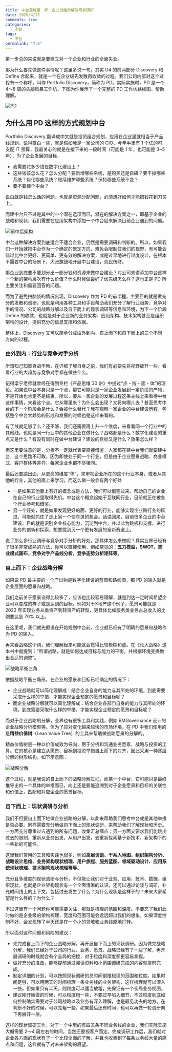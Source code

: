 ```yaml
---
title: 中台落地第一步：企业战略分解及现状调研
date: 2020/4/15
comments: true
categories:
  - 中台
tags:
  - 中台
permalink: "7.6"
---
```

第一步总的来说就是要建立对一个企业和行业的全面失业。

那为什么要先做这件事情呢？这里多说一句，其实 D4 的前两部分 Discovery 和 Define 合起来，就是一个在企业级先发散再收敛的过程。我们公司内部对这个过程有一个称呼，叫作 Portfolio Discovery，简称为 PD。实际实施时，PD 是一个 4～8 周的头脑风暴工作坊，下图为你展示了一个完整的 PD 工作坊路线图，帮助理解。

![PD](https://pic.downk.cc/item/5ebd7a1ec2a9a83be5c5aa7a.jpg)

## 为什么用 PD 这样的方式规划中台

Portfolio Discovery 翻译成中文就是投资组合规划，应用在企业里就相当于产品线规划。说得直白一些，就是假如我是一家公司的 CIO，今年手里有 1 个亿的可支配 IT 预算，我最关心的就是在接下来的一段时间（可能是 1 年，也可能是 3~5 年），为了企业发展的目标，

* 我需要花多少钱在数字化建设上？
* 这些钱该怎么花？怎么分配？要新增哪些系统，是购买还是自研？要干掉哪些系统？优化哪些系统？继续维护哪些系统？保持哪些系统不变？
* 要不要建个中台？

说白就是钱怎么话的问题，也就是资源分配问题，必须想好如何才能把钱花到刀刃上。

而建中台只不过是其中的一个潜在选项而已，潜在的解决方案之一，即基于企业的战略和现状，我们需要在应用架构中添加一个中台层来解决目前企业遇到的问题。

![前中后架构](https://pic.downk.cc/item/5ebd7acfc2a9a83be5c6bc35.jpg)

中台这种解决方案到底适合不适合企业，仍然是需要调研和判断的。所以，如果我们一开始就把中台作为一个确定的既定方向，难免会限制住我们的视野，有可能会错过比中台更好、更简单、更有效的解决方案，或是过早地进行过度设计，在根本不需要中台的场景下，大张旗鼓地开展中台建设，劳民伤财。

那企业到底要不要划分出一部分钱和资源来做中台建设？对公司来讲添加中台这样一个新的架构层次有什么价值？什么时候做最好？优先级怎么样？这也正是 PD 所主要关注和需要回答的问题。

而为了避免拍脑袋的情况出现，Discovery 作为 PD 的前半程，主要目的就是做充分的发散和调研，也就是利用各种工具和手段帮助我们充分了解行业趋势、竞争对手的情况、公司的战略分解以及自下而上的现状调研等信息和环境，为下一个阶段 Define 的收敛，也就是对于企业新的业务架构、应用架构、技术架构甚至是组织架构的设计，提供充分的信息支撑和依据。

整体上，Discovery 又可以简单分成由外到内、自上而下和自下而上的三个不同方向的过程。

### 由外到内：行业与竞争对手分析

所谓知己知彼百战不殆，在详细了解自身之前，我们有必要先将视野放开一些，看看行业的大趋势与竞争对手都在做些什么。

记得梁宁老师就曾经在得到专栏《产品思维 30 讲》中提过“点 - 线 - 面 - 体”的理论。如果说中台本身只是一个点，那它可能只是一家企业发展到一定阶段的产物，不是开始也肯定不是结束。所以，要从一家企业的发展过程这条主线上来看待中台这件事情，来看这个点。它从哪里来？为什么会出现？又将向哪儿去？甚至思考中台的下一个阶段会是什么？会被什么替代？我在观察一家企业的中台建设历程，包括整个中台大趋势的形成和发展的时候也是这样来看的。

有了线就足够了么？还不够，我们还需要再上升一个维度，来看看同一个行业中的其他线，也就是同一行业中的其他企业在做什么？战略都是什么？数字化建设的重点又是什么？有没有同时在做中台建设？建设的目标又是什么？效果怎么样？

但这里要注意的是，分析不一定就代表要直接借鉴，人家都在建中台我们就要建中台，这个思路不可取，因为即使处于同一个行业，但是由于企业愿景战略、商业模式、客户群体等差异，每家企业也都不尽相同。

最后还要跳出面，从更高的维度“体”，来审视企业所在的这个行业本身，或者从其他的行业，其他的面上来学习。而这么做一般会有两个好处

* 一是如果其他面上有好的概念或是方法，我们可以借鉴过来，帮助自己的企业在自己的行业里取得先机。中台这个概念起始于互联网行业，目前就正在被各个行业参考和借鉴。
* 另一个好处，就是如果发现更好的面、更好的行业，能够实现企业跨行业的跃进，可能就抓住了走上另一个快车道的机会。话说回来，目前很多企业的中台建设，目的就是识别企业核心能力，沉淀到中台，并以此为跳板和支撑，进行业务的创新和探索，想要跳到另一个更有发展的全新赛道上。

说了那么多行业调研与竞争对手分析的好处，那具体怎么来做呢？其实业界已经有了很多非常成熟的方法，你可以直接使用，例如常见的：**五力模型，SWOT，商业模式画布，竞争对手产品线分析，竞争态势分析矩阵等**。

### 自上而下：企业战略分解

如果说 PD 最主要的一个产出物是数字化建设的蓝图和路线图，那 PD 的输入就是企业层面的愿景和战略。

我们之前关于愿景谈得比较多了，应该也比较容易理解，就是到达一定时间希望企业可以变成的样子或是达到的目标，例如对于X地产这个例子，愿景可能就是 2022 年实现业务从重资产到轻资产的转型，更具体比如服务类业务占总收入的比例要达到 70% 以上。

在这里呢，我们就先假设在开始规划中台前，企业就已经有了明确的愿景和战略作为 PD 的输入。

再来看战略这个词，我们理解起来可能就会觉得比较模糊和虚。在《论大战略》这本书中就提到：“所谓战略，就是如何达成目标与能力的平衡，并根据环境变换做出合适的调整”。

![战略平衡三角](https://pic.downk.cc/item/5ebd7c26c2a9a83be5c8a5a8.jpg)

依据战略平衡三角形，在企业的愿景和目标已经确定的情况下：

* 企业战略就可以简化理解成：结合企业自身的能力与其所处的环境，到底需要采取什么样的举措，才能实现企业预定的愿景和目标呢？
* 而企业战略分解就可以简化理解成：结合企业各部门自身的能力与其所处的环境，到底需要采取什么样的举措，才能实现企业预定的愿景和目标呢？

而对于企业战略的分解，业界也有很多工具和实践，例如 BMGovernance 设计的企业战略分析模型等。但为了应对变化越来越快的市场环境，在 PD 中我们使用的是**精益价值树**（Lean Value Tree）的工具来帮助做战略愿景的分解的。

精益价值树是一种以价值成效为导向，用于分析和沟通业务愿景、战略与投资的工具。它的核心是建立从愿景、目标到投资举措自上而下的对齐，因此采用一种逐层分解的树形结构，如下示意图：

![战略分解](https://pic.downk.cc/item/5ebd7c65c2a9a83be5c8fce2.jpg)

这个过程，就是我说的自上而下的战略分解过程。而某一个中台，它可能只是最终推导出的一个具体的举措而已，向上还是要能追溯到对于企业愿景和目标的关联性和价值上，匹配和对应企业的愿景目标。

### 自下而上：现状调研与分析

我们不但要自上而下地做企业战略的分解，以此来帮助我们思考中台或是其他举措是否必要。同样需要充分地做自下而上的现状调研，来帮助我们了解现状和历史。一方面充分尊重过去遇到的所有问题，收集汇总痛点；另一方面又要求我们能跳出过去的限制，重新从业务出发，从用户出发，去重新探索基于新技术、新架构下的一些新的可能性。

这里我们常用的工具和实践也很多，例如**高层访谈、干系人地图、组织架构分析、战略设计思维、业务架构现状梳理、用户旅程、服务蓝图、领域驱动设计、应用系统现状梳理、技术架构现状梳理等等**。

充分且多维度的现状调研与分析，不但能让我们对于业务、应用、技术、数据、组织现状，也就是企业架构现状有一个全面清晰的认识，还可以通过访谈与调研，补充时间线上的上下文，包括过去发生了什么？为什么现状是这样子的？未来大家希望是什么样的？为什么？

不过这里有一个问题你可能需要关注，那就是梳理的范围和深度。不要忘了我们此时做的是企业级的架构梳理，宽度和范围可能会远远超过我们的想象。如果深度控制不好，会发现转了半天还是在一个小的领域和业务线原地打转。

所以面对这种问题和风险的建议：

* 先完成自上而下的企业战略分解，再开展自下而上的现状调研。因为做完战略分解，我们已经对于公司的行业、业务、愿景、战略已经有了一些了解，再开展调研的时候就会有个全局的把控，对于粒度和深度都更容易拿捏。
* 做好充分的准备，能够提前通过阅读资料和小范围调研完成的内容就提前完成。
* 制定详细的计划，可以按照现状调研的总时间倒推梳理的范围和粒度。如果时间足够，可以用两天的时间梳理一条业务线的业务架构，这样梳理就可以深入一些。但如果只有半天，则粒度可以适当放粗，先保证有一个全局业务视图。
* 建议刚开始做的时候，可以粒度粗一些，不要过早陷入细节，不过粒度到底如何控制确实需要对于公司战略以及业务有深入理解，也是最见功夫的地方。在判断不好的时候，可以先粗一些，如果最后还有时间，也可以再做一轮调研向下再展开一层。

这样的现状调研工作，对于一个中型的有四五条不同业务线的企业，我们实际实施大概需要 2～4 周左右的时间，当然还要视客户而定。完成调研工作后，我们就对企业各方面的现状有了一个比较全面的了解，并且也收集到了每条业务线大量的痛点和问题，这样就有了对未来架构的展望。
